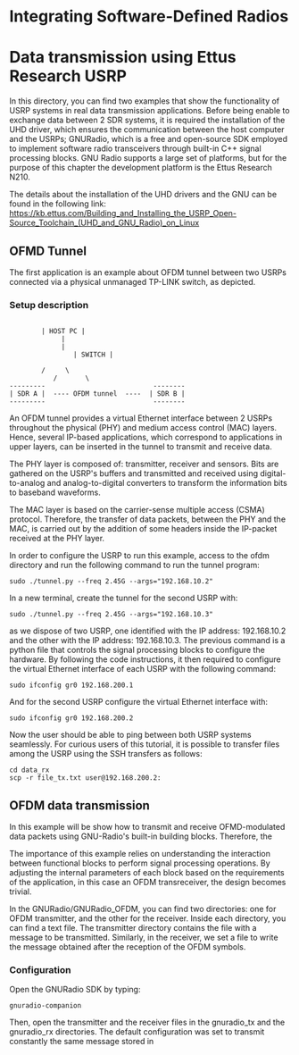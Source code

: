 # Integrating Software-Defined Radios #

# Data transmission using Ettus Research USRP #

In this directory, you can find two examples that show the functionality of USRP systems in real
data transmission applications. Before being enable to exchange data between 2 SDR systems, it is
required the installation of the UHD driver, which ensures the communication between the host computer and the USRPs; GNURadio, which is a free and open-source SDK employed to implement software radio transceivers through built-in C++ signal processing blocks. GNU Radio supports a large set of platforms, but for the purpose of this chapter the development platform is the Ettus Research N210.

The details about the installation of the UHD drivers and the GNU can be found in the following link: 
https://kb.ettus.com/Building_and_Installing_the_USRP_Open-Source_Toolchain_(UHD_and_GNU_Radio)_on_Linux

## OFMD Tunnel ##

The first application is an example about OFDM tunnel between two USRPs connected via a physical 
unmanaged TP-LINK switch, as depicted.

### Setup description ###

````Text

		| HOST PC |
		     |	
		     |
                | SWITCH | 

		/	  \
	       /	   \
---------                           -------- 
| SDR A |  ---- OFDM tunnel  ----  | SDR B |
---------                           -------- 
````

An OFDM tunnel provides a virtual Ethernet interface between 2 USRPs throughout the physical (PHY) and medium access control (MAC) layers. Hence, several IP-based applications, which correspond to applications in upper layers, can be inserted in the tunnel to transmit and receive data. 

The PHY layer is composed of: transmitter, receiver and sensors. 
Bits are gathered on the USRP's buffers and transmitted and received using digital-to-analog and analog-to-digital converters to transform the information bits to baseband waveforms. 

The MAC layer is based on the carrier-sense multiple access (CSMA) protocol. Therefore, the transfer of data packets, between the PHY and the MAC, is carried out by the addition of some
headers inside the IP-packet received at the PHY layer.

In order to configure the USRP to run this example, access to the ofdm directory and run the following command to run the tunnel program:

````Text
sudo ./tunnel.py --freq 2.45G --args="192.168.10.2"
````

In a new terminal, create the tunnel for the second USRP with:

````Text
sudo ./tunnel.py --freq 2.45G --args="192.168.10.3"
````

as we dispose of two USRP, one identified with the IP address: 192.168.10.2 and the other with the 
IP address: 192.168.10.3. The previous command is a python file that controls the signal processing blocks to configure the hardware. By following the code instructions, it then required
to configure the virtual Ethernet interface of each USRP with the following command:

````Text
sudo ifconfig gr0 192.168.200.1
````

And for the second USRP configure the virtual Ethernet interface with:

````Text
sudo ifconfig gr0 192.168.200.2
````

Now the user should be able to ping between both USRP systems seamlessly. For curious users of this
tutorial, it is possible to transfer files among the USRP using the SSH transfers as follows:

````Text
cd data_rx
scp -r file_tx.txt user@192.168.200.2:
````

## OFDM data transmission ##

In this example will be show how to transmit and receive OFMD-modulated data packets using GNU-Radio's built-in building blocks. Therefore, the 


The importance of this example relies on understanding the interaction between functional blocks to perform signal processing operations. By adjusting the internal parameters of each block
based on the requirements of the application, in this case an OFDM transreceiver, the design
becomes trivial.


In the GNURadio/GNURadio_OFDM, you can find two directories: one for OFDM transmitter, and the other for the receiver. Inside each directory, you can find a text file. The transmitter directory contains the file with a message to be transmitted. Similarly, in the receiver,
we set a file to write the message obtained after the reception of the OFDM symbols.

### Configuration ###

Open the GNURadio SDK by typing:

````Text
gnuradio-companion
````

Then, open the transmitter and the receiver files in the gnuradio_tx and the gnuradio_rx directories. The default configuration was set to transmit constantly the same message stored in
